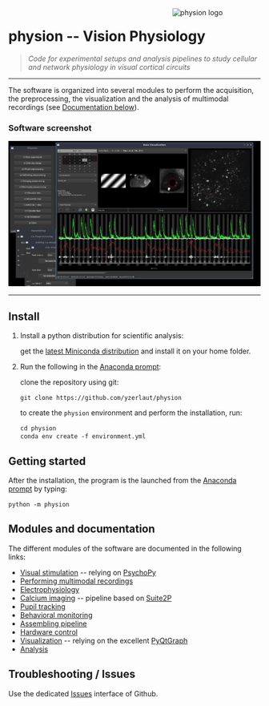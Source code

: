 <div><img src="https://github.com/yzerlaut/physion/raw/master/doc/physion.png" alt="physion logo" width="35%" align="right" style="margin-left: 10px"></div>

# physion -- Vision Physiology

> *Code for experimental setups and analysis pipelines to study cellular and network physiology in visual cortical circuits*

--------------------

The software is organized into several modules to perform the acquisition, the preprocessing, the visualization and the analysis of multimodal recordings (see [Documentation below](README.md#modules-and-documentation)).

### Software screenshot

<p align="center">
  <img src="doc/screenshot.jpg"/>
</p>

--------------------

## Install

1. Install a python distribution for scientific analysis:

   get the [latest Miniconda distribution](https://docs.conda.io/en/latest/miniconda.html) and install it on your home folder.
   
2. Run the following in the [Anaconda prompt](https://docs.anaconda.com/anaconda/user-guide/getting-started/#write-a-python-program-using-anaconda-prompt-or-terminal):

   clone the repository using git:
   ```
   git clone https://github.com/yzerlaut/physion
   ```
   to create the `physion` environment and perform the installation, run:
   ```
   cd physion
   conda env create -f environment.yml
   ```

## Getting started

After the installation, the program is the launched from the [Anaconda prompt](https://docs.anaconda.com/anaconda/user-guide/getting-started/#write-a-python-program-using-anaconda-prompt-or-terminal) by typing:
   ```
   python -m physion
   ```

## Modules and documentation

The different modules of the software are documented in the following links:

- [Visual stimulation](physion/visual_stim/README.md) -- relying on [PsychoPy](https://psychopy.org)
- [Performing multimodal recordings](physion/exp/README.md)
- [Electrophysiology](physion/electrophy/README.md)
- [Calcium imaging](physion/Ca_imaging/README.md) -- pipeline based on [Suite2P](https://github.com/MouseLand/suite2p)
- [Pupil tracking](physion/pupil/README.md)
- [Behavioral monitoring](physion/behavioral_monitoring/README.md) 
- [Assembling pipeline](physion/assembling/README.md)
- [Hardware control](physion/hardware_control/README.md)
- [Visualization](physion/dataviz/README.md) -- relying on the excellent [PyQtGraph](http://pyqtgraph.org/)
- [Analysis](physion/analysis/README.md)

## Troubleshooting / Issues

Use the dedicated [Issues](https://github.com/yzerlaut/physion/issues) interface of Github.